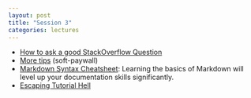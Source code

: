 ```yaml
---
layout: post
title: "Session 3"
categories: lectures
---
```


* [How to ask a good StackOverflow Question](https://stackoverflow.com/help/how-to-ask)
* [More tips](https://towardsdatascience.com/how-to-ask-a-great-question-on-stack-overflow-965d9cd8846d) (soft-paywall)
* [Markdown Syntax Cheatsheet](https://www.markdownguide.org/cheat-sheet/): Learning the basics of Markdown will level up your documentation skills significantly.
* [Escaping Tutorial Hell](https://dev.to/chrisbenjamin/escaping-tutorial-hell-ncd)
